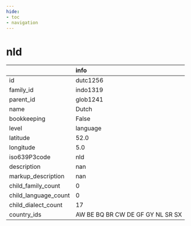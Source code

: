 ```yaml
---
hide:
- toc
- navigation
---
```

# nld
|                      | info                             |
|:---------------------|:---------------------------------|
| id                   | dutc1256                         |
| family_id            | indo1319                         |
| parent_id            | glob1241                         |
| name                 | Dutch                            |
| bookkeeping          | False                            |
| level                | language                         |
| latitude             | 52.0                             |
| longitude            | 5.0                              |
| iso639P3code         | nld                              |
| description          | nan                              |
| markup_description   | nan                              |
| child_family_count   | 0                                |
| child_language_count | 0                                |
| child_dialect_count  | 17                               |
| country_ids          | AW BE BQ BR CW DE GF GY NL SR SX |